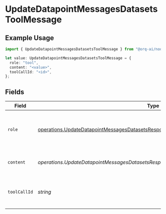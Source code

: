 # UpdateDatapointMessagesDatasetsToolMessage

## Example Usage

```typescript
import { UpdateDatapointMessagesDatasetsToolMessage } from "@orq-ai/node/models/operations";

let value: UpdateDatapointMessagesDatasetsToolMessage = {
  role: "tool",
  content: "<value>",
  toolCallId: "<id>",
};
```

## Fields

| Field                                                                                                                                                                                          | Type                                                                                                                                                                                           | Required                                                                                                                                                                                       | Description                                                                                                                                                                                    |
| ---------------------------------------------------------------------------------------------------------------------------------------------------------------------------------------------- | ---------------------------------------------------------------------------------------------------------------------------------------------------------------------------------------------- | ---------------------------------------------------------------------------------------------------------------------------------------------------------------------------------------------- | ---------------------------------------------------------------------------------------------------------------------------------------------------------------------------------------------- |
| `role`                                                                                                                                                                                         | [operations.UpdateDatapointMessagesDatasetsResponse200ApplicationJSONResponseBody5Role](../../models/operations/updatedatapointmessagesdatasetsresponse200applicationjsonresponsebody5role.md) | :heavy_check_mark:                                                                                                                                                                             | The role of the messages author, in this case tool.                                                                                                                                            |
| `content`                                                                                                                                                                                      | *operations.UpdateDatapointMessagesDatasetsResponse200ApplicationJSONContent*                                                                                                                  | :heavy_check_mark:                                                                                                                                                                             | The contents of the tool message.                                                                                                                                                              |
| `toolCallId`                                                                                                                                                                                   | *string*                                                                                                                                                                                       | :heavy_check_mark:                                                                                                                                                                             | Tool call that this message is responding to.                                                                                                                                                  |